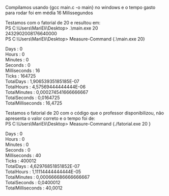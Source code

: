 Compilamos usando {gcc main.c -o main} no windows e o tempo gasto para rodar foi em média 16 Milissegundos  
  
Testamos com o fatorial de 20 e resultou em:   
PS C:\Users\MariEli\Desktop> .\main.exe 20    
2432902008176640000    
PS C:\Users\MariEli\Desktop> Measure-Command {.\main.exe 20}  
  
  
Days              : 0  
Hours             : 0  
Minutes           : 0  
Seconds           : 0  
Milliseconds      : 16  
Ticks             : 164725  
TotalDays         : 1,90653935185185E-07  
TotalHours        : 4,57569444444444E-06  
TotalMinutes      : 0,000274541666666667  
TotalSeconds      : 0,0164725  
TotalMilliseconds : 16,4725  
  
Testamos o fatorial de 20 com o código que o professor disponibilizou, não apresenta o valor correto e o tempo foi de:  
PS C:\Users\MariEli\Desktop> Measure-Command {./fatorial.exe 20 }  
  
Days              : 0  
Hours             : 0  
Minutes           : 0  
Seconds           : 0  
Milliseconds      : 40  
Ticks             : 400012  
TotalDays         : 4,62976851851852E-07  
TotalHours        : 1,11114444444444E-05  
TotalMinutes      : 0,000666686666666667  
TotalSeconds      : 0,0400012  
TotalMilliseconds : 40,0012  
